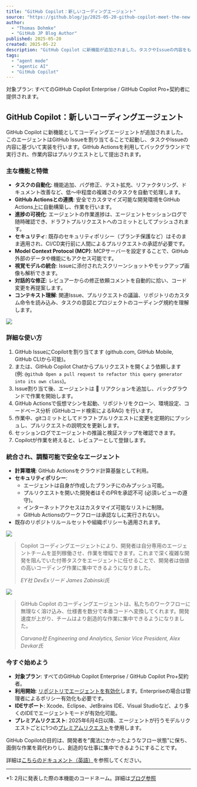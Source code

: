 ```yaml
---
title: "GitHub Copilot：新しいコーディングエージェント"
source: "https://github.blog/jp/2025-05-20-github-copilot-meet-the-new-coding-agent/"
author:
  - "Thomas Dohmke"
  - "GitHub JP Blog Author"
published: 2025-05-20
created: 2025-05-22
description: "GitHub Copilot に新機能が追加されました。タスクやIssueの内容をもとに実装できるコーディングエージェントで、GitHub Actionsを使ってバックグラウンドで実行し、その作業をプルリクエストとして提出します。"
tags:
  - "agent mode"
  - "agentic AI"
  - "GitHub Copilot"
---
```

対象プラン: すべてのGitHub Copilot Enterprise / GitHub Copilot Pro+契約者に提供されます。

## GitHub Copilot：新しいコーディングエージェント

GitHub Copilot に新機能としてコーディングエージェントが追加されました。このエージェントはGitHub Issueを割り当てることで起動し、タスクやIssueの内容に基づいて実装を行います。GitHub Actionsを利用してバックグラウンドで実行され、作業内容はプルリクエストとして提出されます。

### 主な機能と特徴

* **タスクの自動化**: 機能追加、バグ修正、テスト拡充、リファクタリング、ドキュメント改善など、低〜中程度の複雑さのタスクを自動で処理します。
* **GitHub Actionsとの連携**: 安全でカスタマイズ可能な開発環境をGitHub Actions上に自動構築し、作業を行います。
* **進捗の可視化**: エージェントの作業進捗は、エージェントセッションログで随時確認でき、ドラフトプルリクエストへのコミットとしてプッシュされます。
* **セキュリティ**: 既存のセキュリティポリシー（ブランチ保護など）はそのまま適用され、CI/CD実行前に人間によるプルリクエストの承認が必要です。
* **Model Context Protocol (MCP)**: MCPサーバーを設定することで、GitHub外部のデータや機能にもアクセス可能です。
* **視覚モデルの統合**: Issueに添付されたスクリーンショットやモックアップ画像も解析できます。
* **対話的な修正**: レビュアーからの修正依頼コメントを自動的に拾い、コード変更を再提案します。
* **コンテキスト理解**: 関連Issue、プルリクエストの議論、リポジトリのカスタム命令を読み込み、タスクの意図とプロジェクトのコーディング規約を理解します。

![](https://github.blog/jp/wp-content/uploads/sites/2/2025/05/Copilot-Coding-Agent-005.png?fit=1600%2C840)

### 詳細な使い方

1. GitHub IssueにCopilotを割り当てます (github.com, GitHub Mobile, GitHub CLIから可能)。
2. または、GitHub Copilot Chatからプルリクエストを開くよう依頼します (例: `@github Open a pull request to refactor this query generator into its own class`)。
3. Issue割り当て後、エージェントは 👀 リアクションを追加し、バックグラウンドで作業を開始します。
4. GitHub Actionsで仮想マシンを起動、リポジトリをクローン、環境設定、コードベース分析 (GitHubコード検索によるRAG) を行います。
5. 作業中、gitコミットとしてドラフトプルリクエストに変更を定期的にプッシュし、プルリクエストの説明文を更新します。
6. セッションログでエージェントの推論と検証ステップを確認できます。
7. Copilotが作業を終えると、レビュアーとして登録します。

### 統合され、調整可能で安全なエージェント

* **計算環境**: GitHub Actionsをクラウド計算基盤として利用。
* **セキュリティポリシー**:
  * エージェントは自身が作成したブランチにのみプッシュ可能。
  * プルリクエストを開いた開発者はそのPRを承認不可 (必須レビューの遵守)。
  * インターネットアクセスはカスタマイズ可能なリストに制限。
  * GitHub Actionsのワークフローは承認なしに実行されない。
* 既存のリポジトリルールセットや組織ポリシーも適用されます。

![](https://github.blog/jp/wp-content/uploads/sites/2/2025/05/copilot1.png?resize=1241%2C782)
> Copilot コーディングエージェントにより、開発者は自分専用のエージェントチームを並列稼働させ、作業を増幅できます。これまで深く複雑な開発を阻んでいた付帯タスクをエージェントに任せることで、開発者は価値の高いコーディング作業に集中できるようになりました。
>
> *EY社 DevExリード James Zabinski氏*

![](https://github.blog/jp/wp-content/uploads/sites/2/2025/05/copilot2.png?resize=1535%2C1209)
> GitHub Copilot のコーディングエージェントは、私たちのワークフローに無理なく溶け込み、仕様書を数分で本番コードへ変換してくれます。開発速度が上がり、チームはより創造的な作業に集中できるようになりました。
>
> *Carvana社 Engineering and Analytics, Senior Vice President, Alex Devkar氏*

### 今すぐ始めよう

* **対象プラン**: すべてのGitHub Copilot Enterprise / GitHub Copilot Pro+契約者。
* **利用開始**: [リポジトリでエージェントを有効化](https://gh.io/copilot-coding-agent-repository-opt-in)します。Enterpriseの場合は管理者によるポリシー有効化も必要です。
* **IDEサポート**: Xcode、Eclipse、JetBrains IDE、Visual Studioなど、より多くのIDEでエージェントモードが有効化可能。
* **プレミアムリクエスト**: 2025年6月4日以降、エージェントが行うモデルリクエストごとに1つの[プレミアムリクエスト](https://docs.github.com/ja/copilot/managing-copilot/monitoring-usage-and-entitlements/about-premium-requests)を使用します。

GitHub Copilotの目的は、開発者を"魔法にかかったようなフロー状態"に保ち、面倒な作業を肩代わりし、創造的な仕事に集中できるようにすることです。

詳細は[こちらのドキュメント（英語）](https://docs.github.com/en/enterprise-cloud%40latest/copilot/using-github-copilot/using-copilot-coding-agent-to-work-on-tasks/about-assigning-tasks-to-copilot)を参照してください。

---
*1: 2月に発表した際の本機能のコードネーム。詳細は[ブログ参照](https://github.blog/jp/2025-02-07-github-copilot-the-agent-awakens/)
